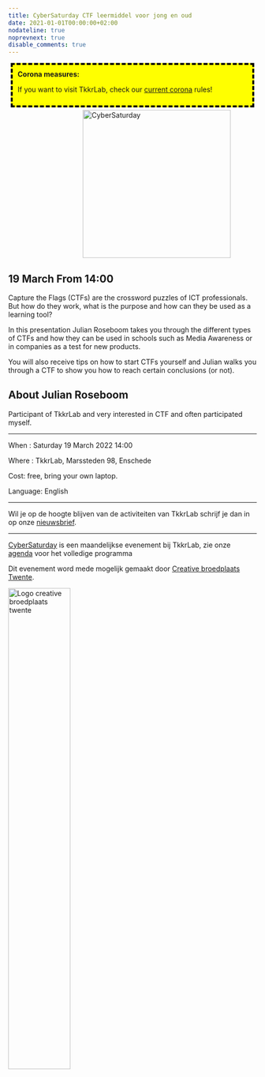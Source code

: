 ```yaml
---
title: CyberSaturday CTF leermiddel voor jong en oud
date: 2021-01-01T00:00:00+02:00
nodateline: true
noprevnext: true
disable_comments: true
---
```

<div style="background: yellow;margin: 5px;padding:10px;border: 4px dashed black;">
<strong>Corona measures:</strong><p>
If you want to visit TkkrLab, check our <a href="/corona">current corona</a> rules! 
</div>

<img alt="CyberSaturday" src="/images/cyber_saturday.png" width="300px" height="300px" style="margin: 0px 30%;">

## 19 March From 14:00 ##

Capture the Flags (CTFs) are the crossword puzzles of ICT professionals. But how do they work, what is the purpose and how can they be used as a learning tool?

In this presentation Julian Roseboom takes you through the different types of CTFs and how they can be used in schools such as Media Awareness or in companies as a test for new products.

You will also receive tips on how to start CTFs yourself and Julian walks you through a CTF to show you how to reach certain conclusions (or not).

## About Julian Roseboom
Participant of TkkrLab and very interested in CTF and often participated myself.

<hr>
When : Saturday 19 March 2022 14:00

Where : TkkrLab, Marssteden 98, Enschede

Cost: free, bring your own laptop.

Language: English

<hr>

Wil je op de hoogte blijven van de activiteiten van TkkrLab schrijf je dan in op onze [nieuwsbrief](http://eepurl.com/gLxrLD).

<hr>

[CyberSaturday](/cybersaturdays/cybersaturday/) is een maandelijkse evenement bij TkkrLab, zie onze [agenda](/agenda/) voor het volledige programma

Dit evenement word mede mogelijk gemaakt door [Creative broedplaats Twente](http://www.creatievebroedplaatsentwente.nl/).

<img width=50% src="/images/Logo-Creatieve-Broedplaatsen-Twente.jpg"  alt="Logo creative broedplaats twente">
